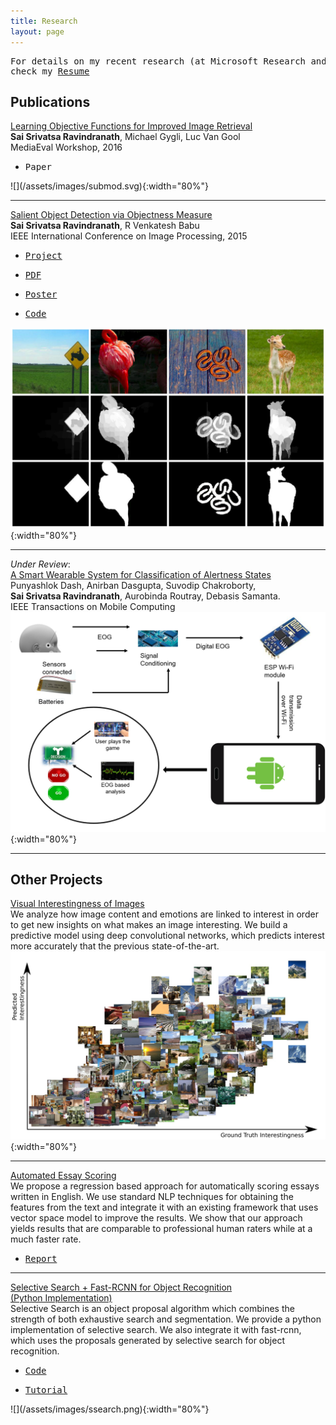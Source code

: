 ```yaml
---
title: Research
layout: page
---
```



<pre>For details on my recent research (at Microsoft Research and Harvard)  
check my <a href=".">Resume</a></pre>



Publications
-------------

[Learning Objective Functions for Improved Image Retrieval](http://www.vision.ee.ethz.ch/~gyglim/retrieval/eth_retrieval_mediaeval.pdf)  
 __Sai Srivatsa Ravindranath__,  Michael Gygli,  Luc Van Gool  
 MediaEval Workshop, 2016  
<ul>
<li>
<pre><a>Paper</a></pre>
</li>
</ul>
![](/assets/images/submod.svg){:width="80%"}



-----------------------------------------------------------

[Salient Object Detection via Objectness Measure](http://saisrivatsa.com/Files/saliencyICIP15paper.pdf)   
__Sai Srivatsa Ravindranath__,  R Venkatesh Babu  
IEEE International Conference on Image Processing, 2015  


<ul>
<li><pre><a href="http://val.serc.iisc.ernet.in/SaliencyICIP15/index.html">Project</a></pre></li>
<li><pre><a href="Files/saliencyICIP15paper.pdf">PDF</a></pre></li>
<li><pre><a href="Files/saliencyICIP15poster.pdf">Poster</a></pre></li>
<li><pre><a href="https://github.com/saisrivatsan/Saliency-Objectness">Code</a></pre></li>
</ul>

![](/assets/images/sal.jpg){:width="80%"}

-----------------------------------------------------------
*Under Review*:   
[A Smart Wearable System for Classification of Alertness States]()   
Punyashlok Dash, Anirban Dasgupta, Suvodip Chakroborty,  
 __Sai Srivatsa Ravindranath__,  Aurobinda Routray, Debasis Samanta.   
IEEE Transactions on Mobile Computing  
![](/assets/images/btp.png){:width="80%"}

-----------------------------------------------------------


Other Projects
---------------

[Visual Interestingness of Images]()  
We analyze how image content and emotions are linked to interest in order to get new insights on what makes an image interesting. 
We build a predictive model using deep convolutional networks, which predicts interest more accurately that the previous state-of-the-art.  
![](/assets/images/interest.png){:width="80%"}


-----------------------------------------------------------

[Automated Essay Scoring]()  
We propose a regression based approach for automatically scoring essays written in English. We use standard NLP techniques for obtaining the features from the text and integrate it 
with an existing framework that uses vector space model to improve the results. We show that our approach yields results that are comparable to professional human raters while at a much faster rate.
<ul>
<li>
<pre><a href="Files/aes.pdf">Report</a></pre>
</li>
</ul>

-----------------------------------------------------------

[Selective Search + Fast-RCNN for Object Recognition  
 (Python Implementation)]()  
Selective Search is an object proposal algorithm which combines the strength of both exhaustive search and segmentation. We provide a python implementation of selective search. We also integrate it with fast-rcnn, which uses the proposals generated by selective search for object recognition.  
<ul>
<li><pre><a href="https://github.com/saisrivatsan/selective-search">Code</a></pre></li>
<li><pre><a href="https://github.com/saisrivatsan/selective-search/blob/master/demo.ipynb">Tutorial</a></pre></li>
</ul>
![](/assets/images/ssearch.png){:width="80%"}

